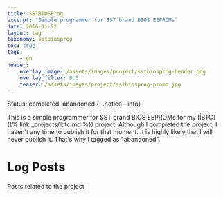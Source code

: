 ```yaml
---
title: SSTBIOSProg
excerpt: "Simple programmer for SST brand BIOS EEPROMs"
date: 2016-11-22
layout: tag
taxonomy: sstbiosprog
toc: true
tags:
    - en
header:
    overlay_image: /assets/images/project/sstbiosprog-header.png
    overlay_filter: 0.5
    teaser: /assets/images/project/sstbiosprog-promo.jpg
---
```


Status: completed, abandoned
{: .notice--info}

This is a simple programmer for SST brand BIOS EEPROMs for my [İBTÇ]({%
link _projects/ibtc.md %}) project. Although I completed the project, I haven't
any time to publish it for that moment. It is highly likely that I will never
publish it. That's why I tagged as "abandoned".

# Log Posts

Posts related to the project
